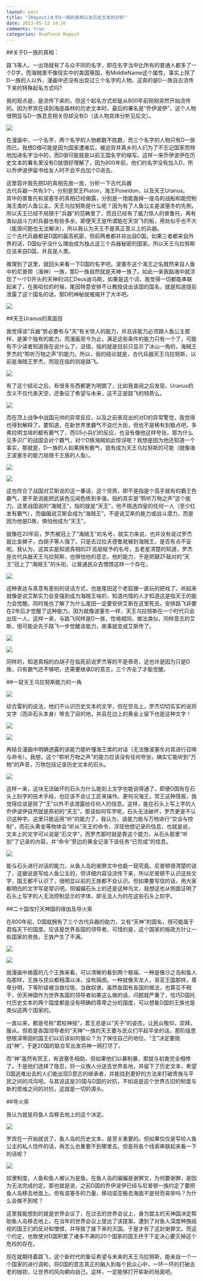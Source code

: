```yaml
---
layout: post
title: "[Repost]关于D一族的真相以及历史文本的分析"
date: 2013-05-12 14:16
comments: true
categories: OnePiece Repost
---
```

##关于D一族的真相：

路飞等人，一出场就有了与众不同的名字，即在名字当中比所有的普通人都多了一个D字，而海贼里不像现实中的美国等国，有MiddleName这个属性，事实上除了D一族的人以外，漫画中还没有出现过三个名字的人物。这真的是D一族自古流传下来的特殊起名方式吗?

我的观点是，是流传下来的，但这个起名方式却是从800年前刚刚突然开始流传的。因为罗宾在读到海底森林的历史文本时，最后的署名是“乔伊波伊”，这个人物很明显与D一族息息相关但却没有D（该人物具体分析见后文）。

![](https://uvqrqa.dm1.livefilestore.com/y2pfqTNQa7HcK__HqPl6n8RqzkF080dUaO13KHRGdeduPCn-y7geS-x6xcW98_F9QgJFV5HI9qMPiUUef_-3gpCxx8GRC1mKy-BgjZdoUiLP48/838ba61ea8d3fd1f45f53966314e251f94ca5fe9.jpg?psid=1)
<!-- more -->
在漫画中，一个名字，两个名字的人物都数不胜数，而三个名字的人物只有D一族而已。我想D很可能是因为国家遭难后，被迫背井离乡的人们为了不忘记国家而特地加进名字当中的，而D很可能就是以前王国名字的缩写。这样一来乔伊波伊在历史文本的署名里没有D就很好理解了，因为800年前，他们的名字没有加入D，所以乔伊波伊留书给友人时不会平白加个D进去。

这里容许我先把D的真相先放一放，分析一下古代兵器   
古代兵器一共有3个，分别是冥王Pluton，海王Poseidon，以及天王Uranus。  
其中的普鲁托和波塞冬的真相已经揭露，分别是一炮能轰掉一座岛的战船和能控制海王类的人鱼公主。天王乌拉努斯是什么呢？因为有了人鱼公主是波塞冬的先例，所以天王已经不局限于“兵器”的范畴里了，而且已经有了威力惊人的普鲁托，再有类似战斗力的兵器也有些多余，即便天王是所谓能在天空飞的船，用处似乎也不大（能源问题也无法解决），所以我认为天王不是真正意义上的兵器。  
三个古代兵器都是D国的最高机密，但前两者都并非出自D国，如果三者都来自外界的话，D国似乎没什么理由成为独占这三个兵器秘密的国家。所以天王乌拉努斯应该来自D国，并且是人类。

推理到了这里，就回头来看一下D国的名字吧。波塞冬这个海王之名既然来自人鱼中的尼普顿（海神）一族，那D一族自然就是天神一族了。如此一来我脑海中就浮现了一个D开头的天神的词汇Deus迪乌斯。如果是这个词，我觉得一切都能串联起来了，在奥哈拉的时候，尾田特意安排不让教授说出该国的国名，就是知道提前泄露了这个国名的话，那D的神秘就被揭开了大半吧。

![](https://gagqnq.dm1.livefilestore.com/y2p30ujb7bNrRXuFeG7IQpRLehjTwGrg8_sQOph6h1rbsnLp9LEnoZ-WjJZiTziIiAlKSsMXxZ_wLc_dl3490Z2GIvJyzUm2iwZL1BTpOIeC2k/e5f5bc3eb13533fa874a0872a9d3fd1f40345b9f.jpg?psid=1)

##天王Uranus的真面目

我觉得该“兵器”势必要有与“天”有关惊人的能力，并且该能力必须跟人鱼公主那样，是某个独有的能力。而漫画至今为止，满足这些条件的能力只有一个了，可能有不少读者知道我在说什么了，没错，指的就是目前只显示了冰山一角的，海贼王罗杰的“聆听万物之声”的能力。所以，我的结论就是，古代兵器天王乌拉努斯，以前是海贼王罗杰，而现在指的则是路飞。

![](https://gagqnq.dm1.livefilestore.com/y2p5r9RVEDBkkC0Y9ym_wuy0OTM2RKLpUExNVT682E8JJDxfE4s7cdMWOyeRV0wLzmrGpBcyLO1UdyXg7-vvlqw9XEZiO7x6Gnu2sUvFqxiM4c/edf2a9ec8a136327e285586f908fa0ec08fac734.jpg?psid=1)

有了这个结论之后，有很多东西都更为明朗了，比如我查阅之后发现，Uranus的含义不仅代表天空，还象征了希望与未来，这不正是路飞的特质么。

![](https://tupdbg.dm1.livefilestore.com/y2p37k-nIzvb3mtO8Z1-_EVJCD1xtW8XyDozEOuxeai8BeXCpkHHTmG_mZHoPK3epkhEsDtAycuSGy9_2iTn557h6VmlqDIFv3KwsaHKQkOcAc/f2d91bd5ad6eddc47de02ea738dbb6fd52663310.jpg?psid=1)

而在顶上战争中战国元帅的异常反应，以及之前表现出的对D的异常警觉，我觉得也得到解释了。要知道，在新世界里霸气不说烂大街，但也不是稀有到极点吧，多弗拉明戈啥的都有霸气了，而G5小兵们的反应，也没有像他这样夸张。那为什么见多识广的战国会对个霸气，对个D族海贼如此惊讶呢？我想是因为他还知道一个事实，那就是，D一族的人如果拥有霸气，就有成为天王乌拉努斯的可能（就像海王波塞冬的能力局限于王族的人鱼）。

![](https://uvqkyq.dm1.livefilestore.com/y2p15mcfbDi0AFQMVedyw_k7fOfLCfrPX_h7tV43Re8ksYUEaFQc64bc3bFhl8-JTwyhgCDjpnbdw0v8twmvKM_rGFlA0_G4qOfpHNXbZIRs48/c8b6033b5bb5c9eab80698bfd439b6003bf3b3a7.jpg?psid=1)

![](https://uv8asw.dm1.livefilestore.com/y2pNpqBNJsn1eWkN8RVxH4Z0a87gH8M3t2o8bpQm5yVyCbdiyFOEGKRozsi2-FQzHXGjvQarc4OeXy3PKLJooDmEzPeM3JtzyUEVW6zDfq209U/e7f8ad6eddc451daacf196b7b7fd5266d0163210.jpg?psid=1)

这也符合了战国对艾斯说的这一番话，这个资质，即不是指是个高手就有的霸王色霸气，更不是说能把武装色见闻色练到多强，指的其实是“聆听万物之声”这个能力。这里战国说的“海贼王”，指的就是“天王”，他不挑选四皇的任何一人（至少红发有霸气），而偏偏说艾斯会成为“海贼王”，不是说艾斯的能力或战斗潜力，而是因为他是D族，惧怕他成为“天王”。

就像在20年前，罗杰被冠上了“海贼王”的名号，就实力来说，也并没有说过罗杰就比金狮子，白胡子等人强了。只是去过拉夫德鲁就被封海贼王，是否有点不妥呢。我认为，这其实是知道真相的ZF高层赋予的名号，五老星清楚的知道，罗杰是古代兵器天王乌拉努斯，也惧怕他的意志，他的能力，于是把跟ZF敌对的“天王”冠上了“海贼王”的头衔，让普通民众去憎恨这样一个存在。

![](https://tureeg.dm1.livefilestore.com/y2p7O7HYWQqHDu0JsNMBIjyeUEDlmwde9p7u8AnoAQAcE0lQOhAVNAYcnIP9mXllv9tI1NiZJAShA38sKTR3qt7Za7QY5J0o8_2NGcfcZqxKhY/ff165bb5c9ea15ce981b7b55b7003af33b87b2a7.jpg?psid=1)

这种表达与真意有差别的说话方式，也是尾田这个老狐狸一直玩的把戏了。听起来就像是说艾斯实力会变强到成为海贼王啥的，知道内情的人才知道这是指天王的能力会觉醒。同时我也了解了为什么尾田一定要安排艾斯在这里死去，安排路飞非要在2年后才觉醒了这种能力。因为就像波塞冬一样，天王乌拉努斯在一个时代只会出现一人，这样一来，与路飞同样是D一族，性格相同，做法类似，同样意志的艾斯，很可能会先于路飞一步觉醒该能力，故事就变成艾斯传了。

![](https://7nmmeq.dm1.livefilestore.com/y2pofDYf8635GNVnad1kvfQqCWcM7T9LoY0fwkxBmHi0rddBVhCZU1IgbLcs_Tfb9tru89yb-SBjc7D9hvO9beFWwFHqOz7Z46gkQoTF5DyzgM/21e951da81cb39db99c7fd0ad1160924ab183010.jpg?psid=1)

![](https://uv8hkg.dm1.livefilestore.com/y2pPA59Q5_rujOviWT4zGnOIHgkaQbxleenJ6iSOyORoCQHoZF5PFzFEyrgQJC_3b-jDtGilZBiPO8Lf8IHInnhU03V6FGx17nHEK6y9SpGlAs/adf781cb39dbb6fd625c7f7a0824ab18972b3710.jpg?psid=1)

同样的，知道真相的白胡子在临死前说罗杰等的不是蒂奇，这也许是因为只是D族，只有霸气还不够吧，还需要继承D的意志，三个齐全了才能觉醒。

##一窥天王乌拉努斯能力的一角

![](https://gagqnq.dm1.livefilestore.com/y2pb4WHFN8IFVdQunF8Pa7k0LihzpIEp-k6sB-NEsL1WfQVXN_CaTWzmQ0giUEV-jUxOI29b8F5cD059paTGmrWpTnd_DUQlvIfY1HHvhcgW_Q/763e632762d0f703131d0f8009fa513d2797c5e9.jpg?psid=1)

综合雷利的说法，他们不认识历史文本的文字，但在空岛上，罗杰切切实实的说将文字（而非石头本身）带去了目的地，并且在边上的黄金上留下也是这种文字！

![](https://uv9q1g.dm1.livefilestore.com/y2pZhTd6h45qNcQCx5qEUXq-eigqS7TN45du1Gd7hkmgRttzwMtYqLGtddS-8oLIIs0mW7pvHxZLFZgDA_aPqZFL0RG9hJXm2Z3j9QQAnUZwfw/c52c213fb80e7bec812998bd2e2eb9389a506bad.jpg?psid=1)

![](https://uv9qna.dm1.livefilestore.com/y2ptCrdmtJMdUgzV_F96rOt-gPnE3dtZPF8IhQvijDMH1T971W5ZYu0SODxxIY5tvi7U5X70TW70WYsO4-ShTNGs74PbR084H3siIuVFXxKYGA/8fdd82025aafa40f0d885481aa64034f79f019c9.jpg?psid=1)

再结合漫画中明确透露的该能力能听懂海王类的对话（无法像波塞冬对其进行召唤与命令）。我想，这个"聆听万物之声"的能力应该没有任何夸张，确实它能听到“万物”的声音，万物包括记录历史文本的石头。

![](https://7nncyg.dm1.livefilestore.com/y2p1NgYDTVDAFfNw8XQEJfp1ocjLwTSES8qzGnEnHz2SG0c09KSxkSkBFMrRXNY6yFM78A9qnuJG6Xlucrm92CUnkWLWCDeWMFX-Bsem-EoKpY/44237bec54e736d1f85a17549a504fc2d46269cb.jpg?psid=1)

这样一来，这块无法破坏的石头为什么能刻上文字也能说得通了，即便D国有在石头上刻字的技术手段，也应该不会让工匠来操作。更何况海王，冥王这种情报，我觉得应该是除了“王”以外不该泄露给任何人的信息。这样，能在石头上写上字的人乔伊波伊自然就是原初的“天王”，那该如何写字呢，石头无法破坏，罗杰更是不认识这种字。这里只能运用“听”的能力了，我认为，该能力能与万物进行“交谈与控制”，而石头黄金等物体会“听从”天王的命令，浮现他想记录的信息，也就是说，文本上的文字可以说是“石文字”，而罗杰那时就是靠这个能力，从石头那里“听到”了记录的内容，并“命令”旁边的黄金记录下该任务“已完成”的信息。

![](https://gagqnq.dm1.livefilestore.com/y2pomnNI6dgcTcMvJ-uGVNkkmhPRnMLlnd9jhBQ0MBNh0mv1HGaPzyUud-97MO1N8W7r3MBaBa7rqitc3pGJZaGfKImXJbxVCC5JvwzWbdwF5A/b7d6fbedab64034f3283585aaec379310b551dc9.jpg?psid=1)

能与石头进行对话的能力，从鱼人岛的谢罪文中也能一窥究竟。尼普顿很清楚的说了，这据说是写给人鱼公主的，但详细内容没流传下来，所以尼普顿不认识这些文字，国王都不认识了，很明显以前的王族都不会认识。但如果要写信的话，用大家都明白的文字写是常识吧。但偏偏石头上的还是这种鸟文，我想这也从侧面证明了石头上写字的人无法控制显示的字体，即无法人为的在这些石头上刻字。

##二十国攻打天神国的缘由及导火索

在800年前，D国就拥有了三个古代兵器的助力，又有“天神”的国名，很可能属于君临天下的国度。应该是世界各国的领导者。可惜的是，这个国家的施政方针让一些国家的贵族，王族产生了不满。

![](https://7npb7q.dm1.livefilestore.com/y2pug1GsjZunfwEXlFl2OLfdHfdFf6jokVuN2Pok_7MduOKj_0iv7SegR6Se4aSoeVENL8YjeePGGFawTavxUY_tftuu8cMr31i6zQPZGKPMtE/6202070828381f3086bb17f5a8014c086f06f0fe.jpg?psid=1)

![](https://gagqnq.dm1.livefilestore.com/y2pJGG2u-UJI7M2C_2w5grJoJpaLuNEPKJzraSbDYkIV6ZITmmG3CAHH1E5wWH0h6WXIZ_hhNi8NF4gKiHd90E8PIl5s6YDIR71J8j57O40ua0/fb2528381f30e924c806066d4d086e061c95f7fe.jpg?psid=1)

就漫画中揭露的几个王族来看，可以清晰的看到两个极端，一种是像沙之岛和鱼人岛那样，王族与民众都相濡以沫，没有隔阂。一种就像天龙人，哥亚王国那样，尊卑分明，下等阶级被当做垃圾，当做奴隶。虽然各国有各国的做法，也算互不相干，但天神国作为世界各国的领导者如果这么做的话，问题就严重了，恰巧D国托付历史文本的两个国度都是没有明确的尊卑之分的国度，可以想象D国的王族也是类似这两个国家的。

一直以来，都是号称“君权神授”，君王总是以“天子”的姿态，让民众敬仰，崇拜，服从。但若是各国领导者的“天神”一族的天王要与民众们平起平坐的话，那阶级思想根深蒂固的国王们以后该如何服众？为了保住自己的地位，“王”决定要挑战“神”，于是20国的联合军出发将神一网打尽了。

而“神”虽然有冥王，有波塞冬相助，但如果他们以暴制暴，那就与初衷完全相悖了。于是他们选择了隐忍，将一众族人分送去世界各地，并留下了历史文本，希望D国逃难出去的人们能出现D意志的继承者，并能找到更好的方法来打破贵族与平民之间的鸿沟吧。与其说这是20国与D国的对抗，不如说是这个世界古旧的制度与新的思维之间的对抗，这就是一切的源头。

##导火索

我认为就是将鱼人岛移去地上的这个决定。

![](https://uvpnza.dm1.livefilestore.com/y2pvW7f8IKTfYROnqtR2bxZA3NFg64Btq_1Dt7ST_gCvH2nEPrZVlS3jeUCOt8SxvOtSlk_Qs8sthxTtSVIj1zPx0k7xJS2FBFvlJuyWg-N_W0/6310f8dcd100baa1d7c7dce74610b912c9fc2eb4.jpg?psid=1)

罗宾在一开始就说了，鱼人岛的历史文本，是至关重要的。但如果仅仅是写给人鱼公主的私人信件的话，再怎么也重要不到哪里去。但是将各个线索串联起来看一下的话呢？

![](https://7nolba.dm1.livefilestore.com/y2pPLCWFaY4K4stKt0-A09iSiTz7Uf1o4jgkSP6oDRYOUkfl3PdEvbZMoUsb_UXNaSZ664B1yuD0rWNd_u6DuRlsfVKMTdNimshGFSsz55BPq0/26994aed2e738bd4d5f7286da08b87d6267ff942.jpg?psid=1)

奴隶制度，人鱼和鱼人被认为是鱼。在鱼人岛的偏偏是谢罪文，为何要谢罪，是因为无法完成约定。那也就是说，之前D国的乔伊波伊已经与尼普顿一族约定了要把鱼人岛移去地面上。但有波塞冬的力量，移动诺亚搬去海面不是轻而易举吗？为什么会做不到呢？

这里我能想到的就是世界会议了，在过去的世界会议上，身为盟主的天神国决定帮助鱼人岛移去地上，在当年的世界会议上提出了该提案，遭到了对鱼人深度种族歧视的国王们的反对和憎恨，并导致了接下来的灭国。于是才有了这封谢罪文。而这个约定，也致使对D国积累了诸多不满的20个国家的国王终于下定决心要灭掉这个危险的存在。

现在就期待着路飞，这个新时代的象征希望与未来的天王乌拉努斯，能亲自一个一个国家的进行调和，将D国的意志真正的融入到每个民众心中，一环一环的打破古老的枷锁，让世界的风向朝向自己。这样，一定能够打开崭新的局面吧。

